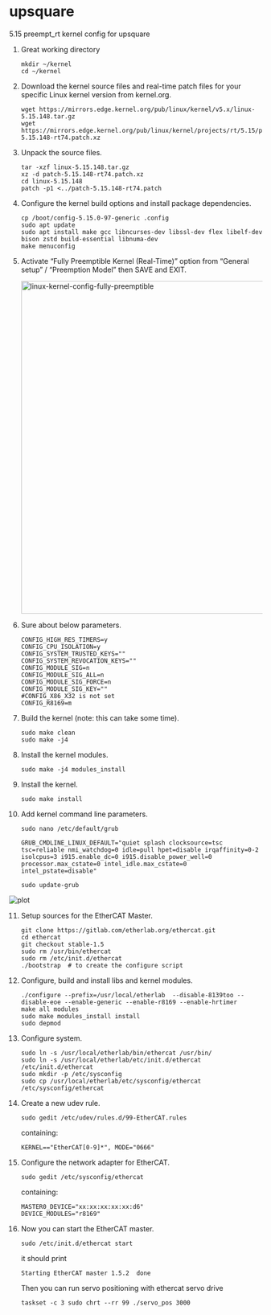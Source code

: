 # upsquare
5.15 preempt_rt kernel config for upsquare 

1. Great working directory
   ```
   mkdir ~/kernel
   cd ~/kernel
   ```
2. Download the kernel source files and real-time patch files for your specific Linux kernel version from kernel.org.
   ```
   wget https://mirrors.edge.kernel.org/pub/linux/kernel/v5.x/linux-5.15.148.tar.gz
   wget https://mirrors.edge.kernel.org/pub/linux/kernel/projects/rt/5.15/patch-5.15.148-rt74.patch.xz
   ```
3. Unpack the source files.
   ```
   tar -xzf linux-5.15.148.tar.gz
   xz -d patch-5.15.148-rt74.patch.xz
   cd linux-5.15.148
   patch -p1 <../patch-5.15.148-rt74.patch
   ```
4. Configure the kernel build options and install package dependencies.
   ```
   cp /boot/config-5.15.0-97-generic .config
   sudo apt update
   sudo apt install make gcc libncurses-dev libssl-dev flex libelf-dev bison zstd build-essential libnuma-dev
   make menuconfig
   ```
5. Activate “Fully Preemptible Kernel (Real-Time)” option from “General setup” / “Preemption Model” then SAVE and EXIT.
   
   <img width="662" alt="linux-kernel-config-fully-preemptible" src="https://github.com/AltinayGrass/upsquare/assets/97592357/eff53f19-4393-4e0b-850e-14c5c029fe18">

6. Sure about below parameters.
   ```
   CONFIG_HIGH_RES_TIMERS=y
   CONFIG_CPU_ISOLATION=y
   CONFIG_SYSTEM_TRUSTED_KEYS=""
   CONFIG_SYSTEM_REVOCATION_KEYS=""
   CONFIG_MODULE_SIG=n
   CONFIG_MODULE_SIG_ALL=n
   CONFIG_MODULE_SIG_FORCE=n
   CONFIG_MODULE_SIG_KEY=""
   #CONFIG_X86_X32 is not set
   CONFIG_R8169=m
   ```
7. Build the kernel (note: this can take some time).
   ```
   sudo make clean
   sudo make -j4 
   ```
8. Install the kernel modules.
      ```
      sudo make -j4 modules_install
      ```
9. Install the kernel.
      ```
      sudo make install
      ```
10. Add kernel command line parameters.
      ```
      sudo nano /etc/default/grub
      ```
      ```
      GRUB_CMDLINE_LINUX_DEFAULT="quiet splash clocksource=tsc tsc=reliable nmi_watchdog=0 idle=pull hpet=disable irqaffinity=0-2 isolcpus=3 i915.enable_dc=0 i915.disable_power_well=0 processor.max_cstate=0 intel_idle.max_cstate=0 intel_pstate=disable"
      ```
      ```
      sudo update-grub
      ```

   ![plot](https://github.com/AltinayGrass/upsquare/assets/97592357/ad0a71a7-bf85-413b-8327-753bfe6441b3)

11. Setup sources for the EtherCAT Master.
      ```
      git clone https://gitlab.com/etherlab.org/ethercat.git
      cd ethercat
      git checkout stable-1.5
      sudo rm /usr/bin/ethercat
      sudo rm /etc/init.d/ethercat
      ./bootstrap  # to create the configure script
      ```
12. Configure, build and install libs and kernel modules.
      ```
      ./configure --prefix=/usr/local/etherlab  --disable-8139too --disable-eoe --enable-generic --enable-r8169 --enable-hrtimer
      make all modules
      sudo make modules_install install
      sudo depmod
      ```
13. Configure system.
      ```
      sudo ln -s /usr/local/etherlab/bin/ethercat /usr/bin/
      sudo ln -s /usr/local/etherlab/etc/init.d/ethercat /etc/init.d/ethercat
      sudo mkdir -p /etc/sysconfig
      sudo cp /usr/local/etherlab/etc/sysconfig/ethercat /etc/sysconfig/ethercat
      ```
14. Create a new udev rule.
      ```
      sudo gedit /etc/udev/rules.d/99-EtherCAT.rules
      ```
      containing:
      ```
      KERNEL=="EtherCAT[0-9]*", MODE="0666"
      ```
15. Configure the network adapter for EtherCAT.
      ```
      sudo gedit /etc/sysconfig/ethercat
      ```
      containing:
      ```
      MASTER0_DEVICE="xx:xx:xx:xx:xx:d6"
      DEVICE_MODULES="r8169"
      ```
16. Now you can start the EtherCAT master.
      ```
      sudo /etc/init.d/ethercat start
      ```
      it should print 
      
      `Starting EtherCAT master 1.5.2  done`
   
      Then you can run servo positioning with ethercat servo drive
   
      `taskset -c 3 sudo chrt --rr 99 ./servo_pos 3000`

